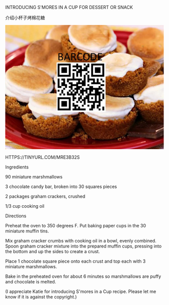 INTRODUCING S'MORES IN A CUP FOR DESSERT OR SNACK

介绍小杯子烤棉花糖


![INTRODUCING S'MORES IN A CUP RECIPE](https://github.com/ywangnccu/ywang/blob/main/images/S'moresInCup.jpg)

HTTPS://TINYURL.COM/MRE3B32S

Ingredients

90 miniature marshmallows

3 chocolate candy bar, broken into 30 squares pieces

2 packages graham crackers, crushed

1/3 cup cooking oil



Directions

Preheat the oven to 350 degrees F. Put baking paper cups in the 30 miniature muffin tins.

Mix graham cracker crumbs with cooking oil in a bowl, evenly combined. Spoon graham cracker mixture into the prepared muffin cups, pressing into the bottom and up the sides to create a crust.

Place 1 chocolate square piece onto each crust and top each with 3 miniature marshmallows.

Bake in the preheated oven for about 6 minutes so marshmallows are puffy and chocolate is melted.



(I appreciate Katie for introducing S'mores in a Cup recipe. Please let me know if it is against the copyright.)
